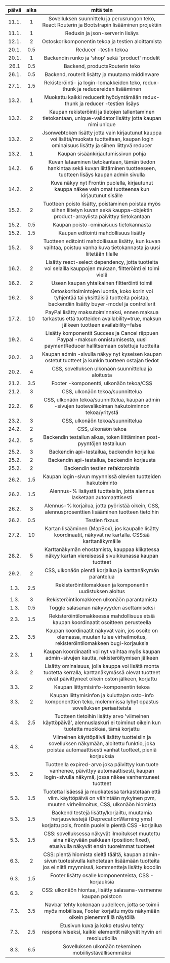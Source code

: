 | päivä | aika | mitä tein |
|:-----:|:----:|:-----:|
| 11.1. |  1   | Sovelluksen suunnittelu ja perusrungon teko, React Routerin ja Bootstrapin lisääminen projektiin |
| 11.1. |  1   | Reduxin ja json-serverin lisäys |
| 12.1. |  2   | Ostoskorikomponentin tekoa ja testien aloittamista |
| 20.1. |  0.5 | Reducer -testin tekoa |
| 20.1. |  1   | Backendin runko ja 'shop' sekä 'product' modelit |
| 26.1  |  0.5 | Backend, productsRouterin teko |
| 26.1. |  0.5 | Backend, routerit lisätty ja muutama middleware |
| 27.1. |  1.5 | Rekisteröinti- ja login-lomakkeiden teko, redux-thunk ja reducereiden lisääminen |
| 13.2. |  1   | Muokattu kaikki reducerit hyödyntämään redux-thunk ja reducer -testien lisäys |
| 13.2. |  2   | Kaupan rekisteröinti ja tietojen tallentaminen tietokantaan, unique-validator lisätty jotta kaupan nimi unique |
| 13.2. |  2   | Jsonwebtoken lisätty jotta vain kirjautunut kauppa voi lisätä/muokata tuotteitaan, kaupan login ominaisuus lisätty ja siihen liittyvä reducer |
| 13.2. |  1   | Kaupan sisäänkirjautumissivun pohja |
| 14.2. |  6   | Kuvan lataaminen tietokantaan, tämän tiedon hankintaa sekä kuvan liittäminen tuotteeseen, tuotteen lisäys kaupan admin sivulla |
| 14.2. |  2   | Kuva näkyy nyt Frontin puolella, kirjautunut kauppa näkee vain omat tuotteensa kun kirjautunut sisälle |
| 15.2. |  2   | Tuotteen poisto lisätty, poistaminen poistaa myös siihen liitetyn kuvan sekä kauppa-objektin product-arraylista päivittyy tietokantaan |
| 15.2. |  0.5 | Kaupan poisto-ominaisuus tietokannasta |
| 15.2. |  1.5 | Kaupan editointi mahdollisuus lisätty |
| 15.2. |  3   | Tuotteen editointi mahdollisuus lisätty, kun kuvan vaihtaa, poistuu vanha kuva tietokannasta ja uusi liitetään tilalle |
| 16.2. |  2   | Lisätty react-select dependency, jotta tuotteita voi selailla kauppojen mukaan, filtteröinti ei toimi vielä |
| 16.2. |  2   | Usean kaupan yhtaikainen filtteröinti toimii |
| 16.2. |  3   | Ostoskoritoimintojen luontia, koko korin voi tyhjentää tai yksittäisiä tuotteita poistaa, backendiin lisätty buyer-model ja controllerit |
| 17.2. |  10  | PayPal lisätty maksutoiminnaksi, ennen maksua tarkastus että tuotteiden availability=true, maksun jälkeen tuotteen availability=false |
| 19.2. |  4   | Lisätty komponentit Success ja Cancel riippuen Paypal -maksun onnistumisesta, uusi paymentReducer hallitsemaan ostettuja tuotteita |
| 20.2. |  3   | Kaupan admin -sivulla näkyy nyt kyseisen kaupan ostetut tuotteet ja kunkin tuotteen ostajan tiedot |
| 20.2. |  4   | CSS, sovelluksen ulkonäön suunnittelua ja aloitusta |
| 21.2. |  3.5 | Footer -komponentti, ulkonäön tekoa/CSS |
| 21.2. |  3   | CSS, ulkonäön tekoa/suunnittelua |
| 22.2. |  6   | CSS, ulkonäön tekoa/suunnittelua, kaupan admin -sivujen tuotevalikoiman hakutoiminnon tekoa/yritystä |
| 23.2. |  3   | CSS, ulkonäön tekoa/suunnittelua |
| 24.2. |  2   | CSS, ulkonäön tekoa |
| 24.2. |  5   | Backendin testailun alkua, token liittäminen post-pyyntöjen testailuun |
| 25.2. |  3   | Backendin api-testailua, backendin korjailua |
| 25.2. |  2   | Backendin api-testailua, backendin korjausta |
| 25.2. |  2   | Backendin testien refaktorointia |
| 26.2. |  1.5 | Kaupan login-sivun myynnissä olevien tuotteiden hakutoiminto |
| 26.2. |  1.5 | Alennus-% lisäystä tuotteisiin, jotta alennus lasketaan automaattisesti |
| 26.2. |  3   | Alennus-% korjailua, jotta pyöristää oikein, CSS, alennusprosenttien lisääminen tuotteen tietoihin |
| 26.2. |  0.5 | Testien fixaus |
| 27.2. |  10  | Kartan lisääminen (MapBox), jos kaupalle lisätty koordinaatit, näkyvät ne kartalla. CSS:ää karttanäkymälle |
| 28.2. |  5   | Karttanäkymän ehostamista, kauppaa klikatessa näkyy kartan viereisessä sivuikkunassa kaupan tuotteet |
| 29.2. |  2   | CSS, ulkonäön pientä korjailua ja karttanäkymän parantelua |
| 1.3.  |  2.5 | Rekisteröintilomakkeen ja komponentin uudistuksen aloitus |
| 1.3.  |  3   | Rekisteröintilomakkeen ulkonäön parantamista |
| 1.3.  |  0.5 | Toggle salasanan näkyvyyden asettamiseksi |
| 2.3.  |  1.5 | Rekisteröintilomakkeessa mahdollisuus etsiä kaupan koordinaatit osoitteen perusteella |
| 2.3.  |  3.5 | Kaupan koordinaatit näkyvät vain, jos osoite on olemassa, muuten tulee virheilmoitus, rekisteröintilomakkeen bugi-korjauksia |
| 2.3.  |  1   | Kaupan koordinaatit voi nyt vaihtaa myös kaupan admin-sivujen kautta, rekisteröitymisen jälkeen |
| 3.3.  |  2   | Lisätty ominaisuus, jolla kauppa voi lisätä monta tuotetta kerralla, karttanäkymässä olevat tuotteet eivät päivittyneet oikein oston jälkeen, korjattu |
| 3.3.  |  2   | Kaupan liittymisinfo-komponentin tekoa |
| 3.3.  |  2   | Kaupan liittymisinfon ja kuluttajan osto-info komponenttien teko, molemmissa lyhyt opastus sovelluksen periaatteista |
| 4.3.  |  2.5 | Tuotteen tietoihin lisätty arvo 'viimeinen käyttöpäivä', alennuslaskuri ei toiminut oikein kun tuotetta muokkaa, tämä korjattu |
| 4.3.  |  4   | Viimeinen käyttöpäivä lisätty tuotteisiin ja sovelluksen näkymään, aloitettu funktio, joka poistaa automaattisesti vanhat tuotteet, pieniä korjauksia |
| 5.3.  |  2   | Tuotteella expired-arvo joka päivittyy kun tuote vanhenee, päivittyy automaattisesti, kaupan login-sivulla näkymä, jossa näkee vanhentuneet tuotteet |
| 5.3.  |  1.5 | Tuotetta lisäessä ja muokatessa tarkastetaan että viim. käyttöpäivä on vähintään nykyinen pvm, muuten virheilmoitus, CSS, ulkonäön hiomista |
| 5.3.  |  1.5 | Backend testejä lisätty/korjailtu, muutamia herjausviestejä (DeprecationWarning yms) korjattu pois, frontin puolella pientä CSS -korjailua |
| 5.3.  |  1.5 | CSS: sovelluksessa näkyvät ilmoitukset muutettu aina näkyvään paikkaan (position: fixed), etusivulla näkyvät ensin tuoreimmat tuotteet |
| 6.3.  |  2   | CSS: pientä hiomista sieltä täältä, kaupan admin-sivun tuotesivulla kehotetaan lisäämään tuotteita jos ei niitä myynnissä, kommentteja lisätty koodiin |
| 6.3.  |  1.5 | Footer lisätty osalle komponenteista, CSS -korjauksia |
| 6.3.  |  2   | CSS: ulkonäön hiontaa, lisätty salasana-varmenne kaupan poistoon |
| 7.3.  |  3.5 | Navbar tehty kokonaan uudelleen, jotta se toimii myös mobiilissa, Footer korjattu myös näkymään oikein pienemmällä näytöllä |
| 7.3.  |  2.5 | Etusivun kuva ja koko etusivu tehty responsiiviseksi, kaikki elementit näkyvät hyvin eri resoluutioilla |
| 8.3.  |  6.5 | Sovelluksen ulkonäön tekeminen mobiiliystävällisemmäksi |